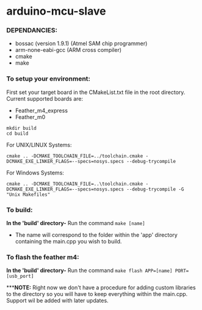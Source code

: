 # arduino-mcu-slave
### DEPENDANCIES:
- bossac (version 1.9.1) (Atmel SAM chip programmer)
- arm-none-eabi-gcc (ARM cross compiler)
- cmake
- make

### To setup your environment:
First set your target board in the CMakeList.txt file in the root directory. Current supported boards are:
- Feather_m4_express
- Feather_m0
```
mkdir build
cd build
```
For UNIX/LINUX Systems:
```
cmake .. -DCMAKE_TOOLCHAIN_FILE=../toolchain.cmake -DCMAKE_EXE_LINKER_FLAGS=--specs=nosys.specs --debug-trycompile
```
For Windows Systems:
```
cmake .. -DCMAKE_TOOLCHAIN_FILE=..\toolchain.cmake -DCMAKE_EXE_LINKER_FLAGS=--specs=nosys.specs --debug-trycompile -G "Unix Makefiles"
```

### To build:<br />
**In the 'build' directory-** Run the command `make [name]` 
- The name will correspond to the folder within the 'app' directory containing the main.cpp you wish to build. 

### To flash the feather m4:<br />
**In the 'build' directory-** Run the command `make flash APP=[name] PORT=[usb_port]`

**\***NOTE:** Right now we don't have a procedure for adding custom libraries to the directory so you will have to keep everything within the main.cpp. Support wil be added with later updates.
